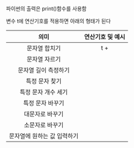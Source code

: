 파이썬의 출력은 print()함수를 사용함

변수 t에 연산기호를 적용하면 아래의 형태가 된다

| <center>의미</center>          | <center>연산기호 및 예시</center>             |
| ---------------------------- | -------------------------------------- |
| <center>문자열 합치기</center>     | <center></center><center>t + </center> |
| <center>문자열 자르기</center>     |                                        |
| <center>문자열 길이 측정하기</center> | <center></center><center></center>     |
| <center>특정 문자 찾기</center>    |                                        |
| <center>특정 문자 개수 세기</center> |                                        |
| <center>특정 문자 바꾸기</center>   |                                        |
| <center>대문자로 바꾸기</center>    |                                        |
| <center>소문자로 바꾸기</center>    |                                        |
| 문자열에 원하는 값 입력하기              |                                        |
